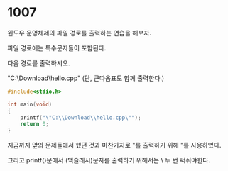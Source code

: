 # 1007

윈도우 운영체제의 파일 경로를 출력하는 연습을 해보자.
 
파일 경로에는 특수문자들이 포함된다.

다음 경로를 출력하시오.

"C:\Download\hello.cpp"
(단, 큰따옴표도 함께 출력한다.)

```c
#include<stdio.h>

int main(void)
{
	printf("\"C:\\Download\\hello.cpp\"");
	return 0;
}
```

지금까지 앞의 문제들에서 했던 것과 마찬가지로 "를 출력하기 위해 \"를 사용하였다.

그리고 printf()문에서 \(백슬래시)문자를 출력하기 위해서는 \\ 두 번 써줘야한다.
